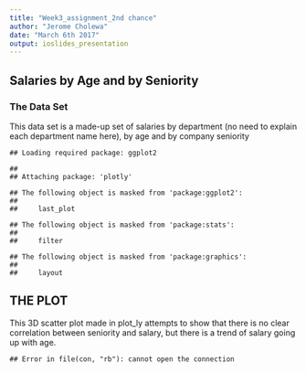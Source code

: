 ```yaml
---
title: "Week3_assignment_2nd chance"
author: "Jerome Cholewa"
date: "March 6th 2017"
output: ioslides_presentation
---
```




## Salaries by Age and by Seniority
### The Data Set

This data set is a made-up set of salaries by department (no need to explain each department name here), by age and by company seniority


```
## Loading required package: ggplot2
```

```
## 
## Attaching package: 'plotly'
```

```
## The following object is masked from 'package:ggplot2':
## 
##     last_plot
```

```
## The following object is masked from 'package:stats':
## 
##     filter
```

```
## The following object is masked from 'package:graphics':
## 
##     layout
```

## THE PLOT
This 3D scatter plot made in plot_ly attempts to show that there is no clear correlation between seniority and salary, but there is a trend of salary going up with age.


```
## Error in file(con, "rb"): cannot open the connection
```
